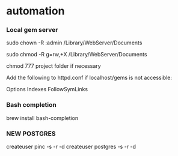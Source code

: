 automation
==========

### Local gem server
sudo chown -R :admin /Library/WebServer/Documents

sudo chmod -R g=rw,+X /Library/WebServer/Documents

chmod 777 project folder if necessary

Add the following to httpd.conf if localhost/gems is not accessible:

Options Indexes FollowSymLinks

### Bash completion
brew install bash-completion

### NEW POSTGRES

createuser pinc -s -r -d
createuser postgres -s -r -d
